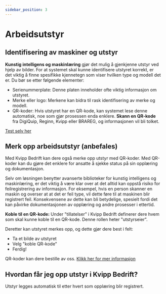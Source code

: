 ```yaml
---
sidebar_position: 3
---
```

# Arbeidsutstyr
## Identifisering av maskiner og utstyr

**Kunstig intelligens og maskinlæring** gjør det mulig å gjenkjenne utstyr ved hjelp av bilder. For at systemet skal kunne identifisere utstyret korrekt, er det viktig å finne spesifikke kjennetegn som viser hvilken type og modell det er. Du bør se etter følgende elementer:

+ Serienummerplate: Denne platen inneholder ofte viktig informasjon om utstyret.
+ Merke eller logo: Merkene kan bidra til rask identifisering av merke og modell.
+ QR-koder: Hvis utstyret har en QR-kode, kan systemet lese denne automatisk, noe som gjør prosessen enda enklere. **Skann en QR-kode** fra DigiQuip, Reginn, Kvipp eller BRAREG, og informasjonen vil bli tolket.

[Test selv her](https://kvipp.it)

## Merk opp arbeidsutstyr (anbefales)
Med Kvipp Bedrift kan dere også merke opp utstyr med QR-koder. Med QR-koder kan du gjøre det enklere for ansatte å sjekke status på sin opplæring og dokumentasjon.

Selv om løsningen benytter avanserte biblioteker for kunstig intelligens og maskinlæring, er det viktig å være klar over at det alltid kan oppstå risiko for feilregistrering av informasjon. For eksempel, hvis en person skanner en maskin og overser at at det er feil type, vil dette føre til at maskinen blir registrert feil. Konsekvensene av dette kan bli betydelige, spesielt fordi det kan påvirke dokumentasjonen av opplæring og andre prosesser i ettertid.

**Koble til en QR-kode:**
Under "tillatelser" i Kvipp Bedrift definerer dere hvem som skal kunne koble til en QR-kode. Denne rollen heter "utstyrseier".

Deretter kan utstyret merkes opp, og dette gjør dere best i felt:
+ Ta et bilde av utstyret
+ Velg "koble QR-kode"
+ Ferdig!

QR-koder kan dere bestille av oss. [Klikk her for mer informasjon](https://digiquip.no/docs/prices/detailed-price-list)

## Hvordan får jeg opp utstyr i Kvipp Bedrift?
Utstyr legges automatisk til etter hvert som opplæring blir registrert.